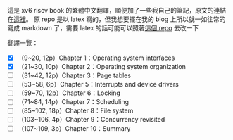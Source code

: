 這是 xv6 riscv book 的繁體中文翻譯，順便加了一些我自己的筆記，原文的連結在[這裡](https://github.com/mit-pdos/xv6-riscv-book/tree/xv6-riscv)。 原 repo 是以 latex 寫的，但我想要擺在我的 blog 上所以就一如往常的寫成 markdown 了，需要 latex 的話可能可以照著[這個 repo](https://github.com/HelloYJohn/xv6-riscv-book-zh-cn) 去改一下

翻譯一覽：

- [x] （9~20, 12p）Chapter 1：Operating system interfaces
- [x] （21~30, 10p）Chapter 2：Operating system organization
- [ ] （31~42, 12p）Chapter 3：Page tables
- [ ] （53~58, 6p）Chapter 5：Interrupts and device drivers
- [ ] （59~70, 12p）Chapter 6：Locking
- [ ] （71~84, 14p）Chapter 7：Scheduling
- [ ] （85~102, 18p）Chapter 8：File system
- [ ] （103~106, 4p）Chapter 9：Concurrency revisited
- [ ] （107~109, 3p）Chapter 10：Summary
